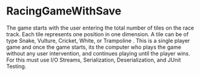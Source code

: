 # RacingGameWithSave
The game starts with the user entering the total number of tiles on the race track. Each tile represents one position in one dimension. A tile can be of type Snake, Vulture, Cricket, White, or Trampoline . This is a single player game and once the game starts, its the computer who plays the game without any user intervention, and continues playing until the player wins. For this must use I/O Streams, Serialization, Deserialization, and JUnit Testing.
